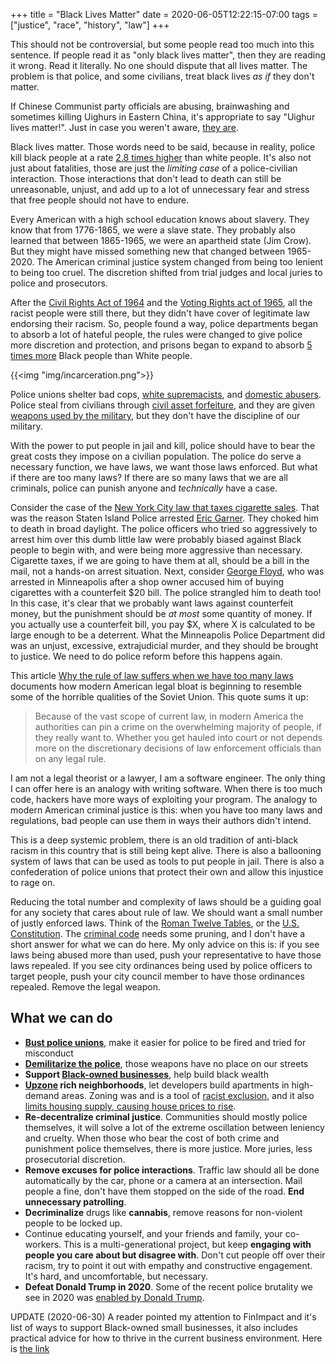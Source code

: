 +++
title = "Black Lives Matter"
date = 2020-06-05T12:22:15-07:00
tags = ["justice", "race", "history", "law"]
+++

This should not be controversial, but some people read too much into this sentence. If people read it as "only black lives matter", then they are reading it wrong. Read it literally. No one should dispute that all lives matter. The problem is that police, and some civilians, treat black lives *as if* they don't matter.

If Chinese Communist party officials are abusing, brainwashing and sometimes killing Uighurs in Eastern China, it's appropriate to say "Uighur lives matter!". Just in case you weren't aware, [they are](https://en.wikipedia.org/wiki/Xinjiang_re-education_camps).

Black lives matter. Those words need to be said, because in reality, police kill black people at a rate [2.8 times higher](https://www.ncbi.nlm.nih.gov/pmc/articles/PMC6080222/) than white people. It's also not just about fatalities, those are just the *limiting case* of a police-civilian interaction. Those interactions that don't lead to death can still be unreasonable, unjust, and add up to a lot of unnecessary fear and stress that free people should not have to endure.

Every American with a high school education knows about slavery. They know that from 1776-1865, we were a slave state. They probably also learned that between 1865-1965, we were an apartheid state (Jim Crow). But they might have missed something new that changed between 1965-2020. The American criminal justice system changed from being too lenient to being too cruel. The discretion shifted from trial judges and local juries to police and prosecutors.

After the [Civil Rights Act of 1964](https://en.wikipedia.org/wiki/Civil_Rights_Act_of_1964) and the [Voting Rights act of 1965](https://en.wikipedia.org/wiki/Voting_Rights_Act_of_1965), all the racist people were still there, but they didn't have cover of legitimate law endorsing their racism. So, people found a way, police departments began to absorb a lot of hateful people, the rules were changed to give police more discretion and protection, and prisons began to expand to absorb [5 times more](https://www.naacp.org/criminal-justice-fact-sheet/) Black people than White people.

{{<img "img/incarceration.png">}}

Police unions shelter bad cops, [white supremacists](https://www.theguardian.com/us-news/2019/dec/13/how-us-law-enforcement-is-failing-to-police-itself), and [domestic abusers](https://theappeal.org/when-police-violence-is-domestic-violence/). Police steal from civilians through [civil asset forfeiture](https://www.aclu.org/issues/criminal-law-reform/reforming-police/asset-forfeiture-abuse), and they are given [weapons used by the military](https://www.aclu.org/issues/criminal-law-reform/reforming-police/police-militarization), but they don't have the discipline of our military.

With the power to put people in jail and kill, police should have to bear the great costs they impose on a civilian population. The police do serve a necessary function, we have laws, we want those laws enforced. But what if there are too many laws? If there are so many laws that we are all criminals, police can punish anyone and *technically* have a case.

Consider the case of the [New York City law that taxes cigarette sales](https://reason.com/2019/08/21/it-wasnt-just-a-chokehold-that-killed-eric-garner/#:~:text=Garner%20was%20arrested%20for%20selling,is%2030%20cents%20a%20pack.). That was the reason Staten Island Police arrested [Eric Garner](https://en.wikipedia.org/wiki/Death_of_Eric_Garner). They choked him to death in broad daylight. The police officers who tried so aggressively to arrest him over this dumb little law were probably biased against Black people to begin with, and were being more aggressive than necessary. Cigarette taxes, if we are going to have them at all, should be a bill in the mail, not a hands-on arrest situation. Next, consider [George Floyd](https://www.nytimes.com/2020/05/31/us/george-floyd-investigation.html), who was arrested in Minneapolis after a shop owner accused him of buying cigarettes with a counterfeit $20 bill. The police strangled him to death too! In this case, it's clear that we probably want laws against counterfeit money, but the punishment should be _at most_ some quantity of money. If you actually use a counterfeit bill, you pay $X, where X is calculated to be large enough to be a deterrent. What the Minneapolis Police Department did was an unjust, excessive, extrajudicial murder, and they should be brought to justice. We need to do police reform before this happens again.

This article [Why the rule of law suffers when we have too many laws](https://www.washingtonpost.com/news/volokh-conspiracy/wp/2017/10/01/why-the-rule-of-law-suffers-when-we-have-too-many-laws/) documents how modern American legal bloat is beginning to resemble some of the horrible qualities of the Soviet Union. This quote sums it up:

> Because of the vast scope of current law, in modern America the authorities can pin a crime on the overwhelming majority of people, if they really want to. Whether you get hauled into court or not depends more on the discretionary decisions of law enforcement officials than on any legal rule.

I am not a legal theorist or a lawyer, I am a software engineer. The only thing I can offer here is an analogy with writing software. When there is too much code, hackers have more ways of exploiting your program. The analogy to modern American criminal justice is this: when you have too many laws and regulations, bad people can use them in ways their authors didn't intend.

This is a deep systemic problem, there is an old tradition of anti-black racism in this country that is still being kept alive. There is also a ballooning system of laws that can be used as tools to put people in jail. There is also a confederation of police unions that protect their own and allow this injustice to rage on.

Reducing the total number and complexity of laws should be a guiding goal for any society that cares about rule of law. We should want a small number of justly enforced laws. Think of the [Roman Twelve Tables](https://en.wikipedia.org/wiki/Twelve_Tables), or the [U.S. Constitution](https://en.wikipedia.org/wiki/Constitution_of_the_United_States). The [criminal code](consistentl://en.wikipedia.org/wiki/Title_18_of_the_United_States_Code#:~:text=The%20Title%20deals%20with%20federal,is%20the%20California%20Penal%20Code.) needs some pruning, and I don't have a short answer for what we can do here. My only advice on this is: if you see laws being abused more than used, push your representative to have those laws repealed. If you see city ordinances being used by police officers to target people, push your city council member to have those ordinances repealed. Remove the legal weapon. 

## What we can do

- [**Bust police unions**](https://reason.com/2020/06/03/its-time-to-bust-police-unions/), make it easier for police to be fired and tried for misconduct
- [**Demilitarize the police**](https://www.joincampaignzero.org/demilitarization), those weapons have no place on our streets
- **Support [Black-owned businesses](https://www.supportblackowned.com/)**, help build black wealth
- **[Upzone](https://housing.wiki/wiki/Upzoning#:~:text=Upzoning%2C%20in%20present%20usage%2C%20means,building%20on%20the%20same%20lot.) rich neighborhoods**, let developers build apartments in high-demand areas. Zoning was and is a tool of [racist exclusion](https://www.nber.org/papers/w20108), and it also [limits housing supply, causing house prices to rise](https://en.wikipedia.org/wiki/Supply_and_demand).
- **Re-decentralize criminal justice**. Communities should mostly police themselves, it will solve a lot of the extreme oscillation between leniency and cruelty. When those who bear the cost of both crime and punishment police themselves, there is more justice. More juries, less prosecutorial discretion.
- **Remove excuses for police interactions**. Traffic law should all be done automatically by the car, phone or a camera at an intersection. Mail people a fine, don't have them stopped on the side of the road. **End unnecessary patrolling**.
- **Decriminalize** drugs like **cannabis**, remove reasons for non-violent people to be locked up.
- Continue educating yourself, and your friends and family, your co-workers. This is a multi-generational project, but keep **engaging with people you care about but disagree with**. Don't cut people off over their racism, try to point it out with empathy and constructive engagement. It's hard, and uncomfortable, but necessary.
- **Defeat Donald Trump in 2020**. Some of the recent police brutality we see in 2020 was [enabled by Donald Trump](https://www.theatlantic.com/ideas/archive/2020/06/chauvin-did-what-trump-asked-him-do/612574/).

UPDATE (2020-06-30) A reader pointed my attention to FinImpact and it's list of ways to support Black-owned small businesses, it also includes practical advice for how to thrive in the current business environment. Here is [the link](https://www.finimpact.com/blacklivesmatter-support-black-owned-small-businesses/)
